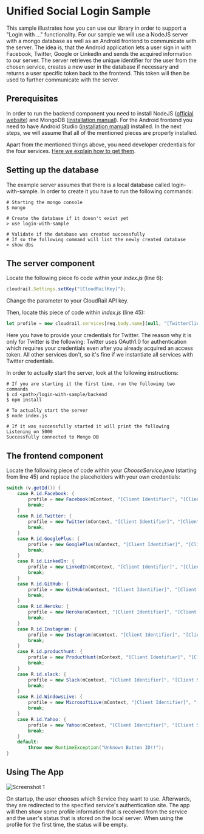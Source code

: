 # Unified Social Login Sample

This sample illustrates how you can use our library in order to support a "Login with ..." functionality. For our sample we will use a NodeJS server with a mongo database as well as an Android frontend to communicate with the server. The idea is, that the Android application lets a user sign in with Facebook, Twitter, Google or LinkedIn and sends the acquired information to our server. The server retrieves the unique identifier for the user from the chosen service, creates a new user in the database if necessary and returns a user specific token back to the frontend. This token will then be used to further communicate with the server.

## Prerequisites

In order to run the backend component you need to install NodeJS ([official website](https://nodejs.org/en/download/)) and MongoDB ([installation manual](https://docs.mongodb.com/manual/installation/)). For the Android frontend you need to have Android Studio ([installation manual](https://developer.android.com/studio/install.html)) installed. In the next steps, we will assume that all of the mentioned pieces are properly installed.

Apart from the mentioned things above, you need developer credentials for the four services. [Here we explain how to get them](https://cloudrail.com/integrations/interfaces/Profile;serviceIds=Facebook%2CGitHub;platformId=Android).

## Setting up the database

The example server assumes that there is a local database called login-with-sample. In order to create it you have to run the following commands:

````
# Starting the mongo console
$ mongo

# Create the database if it doesn't exist yet
> use login-with-sample

# Validate if the database was created successfully
# If so the following command will list the newly created database
> show dbs
````

## The server component

Locate the following piece fo code within your *index.js* (line 6):

````javascript
cloudrail.Settings.setKey("[CloudRailKey]");
````
Change the parameter to your CloudRail API key.


Then, locate this piece of code within *index.js* (line 45):

````javascript
let profile = new cloudrail.services[req.body.name](null, "[TwitterClientID]", "[TwitterClientSecret]");
````

Here you have to provide your credentials for Twitter. The reason why it is only for Twitter is the following: Twitter uses OAuth1.0 for authentication which requires your credentials even after you already acquired an access token. All other services don't, so it's fine if we instantiate all services with Twitter credentials.

In order to actually start the server, look at the following instructions:

````
# If you are starting it the first time, run the following two commands
$ cd <path>/login-with-sample/backend
$ npm install

# To actually start the server
$ node index.js

# If it was successfully started it will print the following
Listening on 5000
Successfully connected to Mongo DB
````

## The frontend component

Locate the following piece of code within your *ChooseService.java* (starting from line 45) and replace the placeholders with your own credentials:

````java
switch (v.getId()) {
    case R.id.Facebook: {
        profile = new Facebook(mContext, "[Client Identifier]", "[Client Secret]");
        break;
    }
    case R.id.Twitter: {
        profile = new Twitter(mContext, "[Client Identifier]", "[Client Secret]");
        break;
    }
    case R.id.GooglePlus: {
        profile = new GooglePlus(mContext, "[Client Identifier]", "[Client Secret]");
        break;
    }
    case R.id.LinkedIn: {
        profile = new LinkedIn(mContext, "[Client Identifier]", "[Client Secret]");
        break;
    }
    case R.id.GitHub: {
        profile = new GitHub(mContext, "[Client Identifier]", "[Client Secret]");
        break;
    }
    case R.id.Heroku: {
        profile = new Heroku(mContext, "[Client Identifier]", "[Client Secret]");
        break;
    }
    case R.id.Instagram: {
        profile = new Instagram(mContext, "[Client Identifier]", "[Client Secret]");
        break;
    }
    case R.id.producthunt: {
        profile = new ProductHunt(mContext, "[Client Identifier]", "[Client Secret]");
        break;
    }
    case R.id.slack: {
        profile = new Slack(mContext, "[Client Identifier]", "[Client Secret]");
        break;
    }
    case R.id.WindowsLive: {
        profile = new MicrosoftLive(mContext, "[Client Identifier]", "[Client Secret]");
        break;
    }
    case R.id.Yahoo: {
        profile = new Yahoo(mContext, "[Client Identifier]", "[Client Secret]");
        break;
    }
    default:
        throw new RuntimeException("Unknown Button ID!!");
}
````

## Using The App

![Screenshot 1](https://cloudrail.github.io/img/android_demo_socialProfile.png)

On startup, the user chooses which Service they want to use. Afterwards, they are redirected to the specified service's authentication site. The app will then show some profile information that is received from the service and the user's status that is stored on the local server. When using the profile for the first time, the status will be empty.
